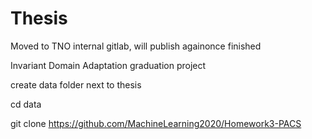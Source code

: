# Thesis
Moved to TNO internal gitlab, will publish againonce finished

Invariant Domain Adaptation graduation project

create data folder next to thesis

cd data

git clone https://github.com/MachineLearning2020/Homework3-PACS
